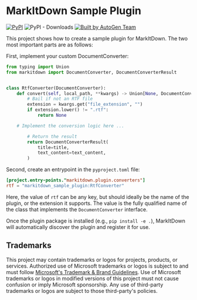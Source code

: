 # MarkItDown Sample Plugin

[![PyPI](https://img.shields.io/pypi/v/markitdown.svg)](https://pypi.org/project/markitdown/)
![PyPI - Downloads](https://img.shields.io/pypi/dd/markitdown)
[![Built by AutoGen Team](https://img.shields.io/badge/Built%20by-AutoGen%20Team-blue)](https://github.com/microsoft/autogen)


This project shows how to create a sample plugin for MarkItDown. The two most important parts are as follows:

First, implement your custom DocumentConverter:

```python
from typing import Union
from markitdown import DocumentConverter, DocumentConverterResult


class RtfConverter(DocumentConverter):
    def convert(self, local_path, **kwargs) -> Union[None, DocumentConverterResult]:
        # Bail if not an RTF file 
        extension = kwargs.get("file_extension", "")
        if extension.lower() != ".rtf":
            return None

	# Implement the conversion logic here ...

        # Return the result
        return DocumentConverterResult(
            title=title,
            text_content=text_content,
        )
```

Second, create an entrypoint in the `pyproject.toml` file:

```toml
[project.entry-points."markitdown.plugin.converters"]
rtf = "markitdown_sample_plugin:RtfConverter"
```

Here, the value of `rtf` can be any key, but should ideally be the name of the plugin, or the extension it supports. The value is the fully qualified name of the class that implements the `DocumentConverter` interface.


Once the plugin package is installed (e.g., `pip install -e .`), MarkItDown will automatically discover the plugin and register it for use.


## Trademarks

This project may contain trademarks or logos for projects, products, or services. Authorized use of Microsoft
trademarks or logos is subject to and must follow
[Microsoft's Trademark & Brand Guidelines](https://www.microsoft.com/en-us/legal/intellectualproperty/trademarks/usage/general).
Use of Microsoft trademarks or logos in modified versions of this project must not cause confusion or imply Microsoft sponsorship.
Any use of third-party trademarks or logos are subject to those third-party's policies.
